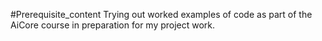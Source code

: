 #Prerequisite_content
Trying out worked examples of code as part of the AiCore course in preparation for my project work.
